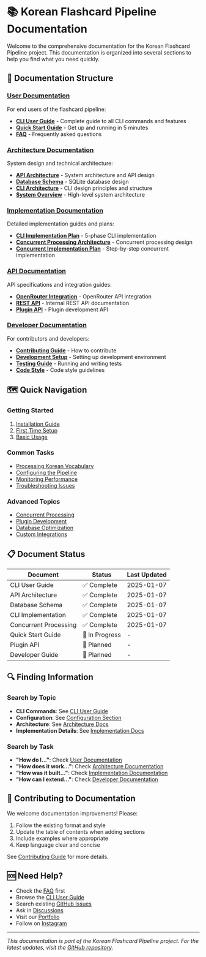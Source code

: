 # 📚 Korean Flashcard Pipeline Documentation

Welcome to the comprehensive documentation for the Korean Flashcard Pipeline project. This documentation is organized into several sections to help you find what you need quickly.

## 📖 Documentation Structure

### [User Documentation](./user/)
For end users of the flashcard pipeline:
- **[CLI User Guide](./user/CLI_GUIDE.md)** - Complete guide to all CLI commands and features
- **[Quick Start Guide](./user/QUICK_START.md)** - Get up and running in 5 minutes
- **[FAQ](./user/FAQ.md)** - Frequently asked questions

### [Architecture Documentation](./architecture/)
System design and technical architecture:
- **[API Architecture](./architecture/API_ARCHITECTURE.md)** - System architecture and API design
- **[Database Schema](./architecture/DATABASE_SCHEMA.md)** - SQLite database design
- **[CLI Architecture](./architecture/CLI_ARCHITECTURE.md)** - CLI design principles and structure
- **[System Overview](./architecture/SYSTEM_OVERVIEW.md)** - High-level system architecture

### [Implementation Documentation](./implementation/)
Detailed implementation guides and plans:
- **[CLI Implementation Plan](./implementation/CLI_IMPLEMENTATION_PLAN.md)** - 5-phase CLI implementation
- **[Concurrent Processing Architecture](./implementation/CONCURRENT_PROCESSING_ARCHITECTURE.md)** - Concurrent processing design
- **[Concurrent Implementation Plan](./implementation/CONCURRENT_IMPLEMENTATION_PLAN.md)** - Step-by-step concurrent implementation

### [API Documentation](./api/)
API specifications and integration guides:
- **[OpenRouter Integration](./api/OPENROUTER.md)** - OpenRouter API integration
- **[REST API](./api/REST_API.md)** - Internal REST API documentation
- **[Plugin API](./api/PLUGIN_API.md)** - Plugin development API

### [Developer Documentation](./developer/)
For contributors and developers:
- **[Contributing Guide](./developer/CONTRIBUTING.md)** - How to contribute
- **[Development Setup](./developer/SETUP.md)** - Setting up development environment
- **[Testing Guide](./developer/TESTING.md)** - Running and writing tests
- **[Code Style](./developer/CODE_STYLE.md)** - Code style guidelines

## 🗺️ Quick Navigation

### Getting Started
1. [Installation Guide](./user/QUICK_START.md#installation)
2. [First Time Setup](./user/QUICK_START.md#first-time-setup)
3. [Basic Usage](./user/CLI_GUIDE.md#basic-usage)

### Common Tasks
- [Processing Korean Vocabulary](./user/CLI_GUIDE.md#process)
- [Configuring the Pipeline](./user/CLI_GUIDE.md#configuration)
- [Monitoring Performance](./user/CLI_GUIDE.md#monitoring--analytics)
- [Troubleshooting Issues](./user/CLI_GUIDE.md#troubleshooting)

### Advanced Topics
- [Concurrent Processing](./implementation/CONCURRENT_PROCESSING_ARCHITECTURE.md)
- [Plugin Development](./api/PLUGIN_API.md)
- [Database Optimization](./architecture/DATABASE_SCHEMA.md#optimization)
- [Custom Integrations](./developer/INTEGRATIONS.md)

## 📋 Document Status

| Document | Status | Last Updated |
|----------|--------|--------------|
| CLI User Guide | ✅ Complete | 2025-01-07 |
| API Architecture | ✅ Complete | 2025-01-07 |
| Database Schema | ✅ Complete | 2025-01-07 |
| CLI Implementation | ✅ Complete | 2025-01-07 |
| Concurrent Processing | ✅ Complete | 2025-01-07 |
| Quick Start Guide | 🚧 In Progress | - |
| Plugin API | 📝 Planned | - |
| Developer Guide | 📝 Planned | - |

## 🔍 Finding Information

### Search by Topic
- **CLI Commands**: See [CLI User Guide](./user/CLI_GUIDE.md)
- **Configuration**: See [Configuration Section](./user/CLI_GUIDE.md#configuration)
- **Architecture**: See [Architecture Docs](./architecture/)
- **Implementation Details**: See [Implementation Docs](./implementation/)

### Search by Task
- **"How do I..."**: Check [User Documentation](./user/)
- **"How does it work..."**: Check [Architecture Documentation](./architecture/)
- **"How was it built..."**: Check [Implementation Documentation](./implementation/)
- **"How can I extend..."**: Check [Developer Documentation](./developer/)

## 📝 Contributing to Documentation

We welcome documentation improvements! Please:
1. Follow the existing format and style
2. Update the table of contents when adding sections
3. Include examples where appropriate
4. Keep language clear and concise

See [Contributing Guide](./developer/CONTRIBUTING.md) for more details.

## 🆘 Need Help?

- Check the [FAQ](./user/FAQ.md) first
- Browse the [CLI User Guide](./user/CLI_GUIDE.md)
- Search existing [GitHub Issues](https://github.com/RexRenatus/korean-flashcard-pipeline/issues)
- Ask in [Discussions](https://github.com/RexRenatus/korean-flashcard-pipeline/discussions)
- Visit our [Portfolio](https://rexrenatus.github.io/RexRenatus.io/)
- Follow on [Instagram](https://www.instagram.com/devi.nws/)

---

*This documentation is part of the Korean Flashcard Pipeline project. For the latest updates, visit the [GitHub repository](https://github.com/RexRenatus/korean-flashcard-pipeline).*
